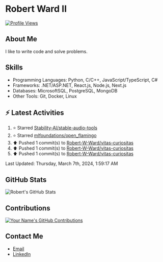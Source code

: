 
# Robert Ward II

[![Profile Views](https://komarev.com/ghpvc/?username=Robert-W-Ward)](https://github.com/Robert-W-Ward)

## About Me
I like to write code and solve problems.

## Skills
- Programming Languages: Python, C/C++, JavaScript/TypeScript, C#
- Frameworks: .NET/ASP.NET, React.js, Node.js, Next.js
- Databases: MicrosoftSQL, PostgreSQL, MongoDB
- Other Tools: Git, Docker, Linux

## :zap: Latest Activities
<!--RECENT_ACTIVITY:start-->
1. ⭐ Starred [Stability-AI/stable-audio-tools](https://github.com/Stability-AI/stable-audio-tools)
2. ⭐ Starred [mlfoundations/open_flamingo](https://github.com/mlfoundations/open_flamingo)
3. ⬆️ Pushed 1 commit(s) to [Robert-W-Ward/vitas-curiositas](https://github.com/Robert-W-Ward/vitas-curiositas)
4. ⬆️ Pushed 1 commit(s) to [Robert-W-Ward/vitas-curiositas](https://github.com/Robert-W-Ward/vitas-curiositas)
5. ⬆️ Pushed 1 commit(s) to [Robert-W-Ward/vitas-curiositas](https://github.com/Robert-W-Ward/vitas-curiositas)
<!--RECENT_ACTIVITY:end-->

<!--RECENT_ACTIVITY:last_update-->
Last Updated: Thursday, March 7th, 2024, 1:59:17 AM
<!--RECENT_ACTIVITY:last_update_end-->

<!--END_SECTIN:activity-->
## GitHub Stats
![Robert's GitHub Stats](https://github-readme-stats.vercel.app/api?username=Robert-W-Ward&show_icons=true&theme=radical)

## Contributions
[![Your Name's GitHub Contributions](https://github-readme-streak-stats.herokuapp.com/?user=Robert-W-Ward&theme=radical)](https://github.com/your-username)

## Contact Me
- [Email](mailto:robertwesleyward2019@gmail.com)
- [LinkedIn](https://linkedin.com/in/https://www.linkedin.com/in/robert-ward-ii/)
